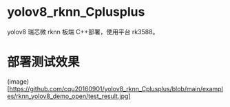 # yolov8_rknn_Cplusplus
yolov8 瑞芯微 rknn 板端 C++部署，使用平台 rk3588。


# 部署测试效果
(image)[https://github.com/cqu20160901/yolov8_rknn_Cplusplus/blob/main/examples/rknn_yolov8_demo_open/test_result.jpg]
